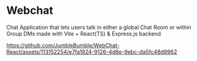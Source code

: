# Webchat
Chat Application that lets users talk in either a global Chat Room or within Group DMs made with Vite + React(TS) & Express.js backend


https://github.com/JumbleBumble/WebChat-React/assets/113152254/e7fa1924-9126-4d8e-9ebc-da5fc48d9962

